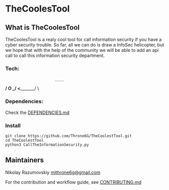 # TheCoolesTool

## What is TheCoolesTool

TheCoolesTool is a realy cool tool for call information security if you have a cyber security trouble. So far, all we can do is draw a InfoSec helicopter, but we hope that with the help of the community we will be able to add an api call to call this information security department.

### Tech:
                          ____
 ________________________/ O  \___/
<_____________________________/   \


### Dependencies:
Check the [DEPENDENCIES.md](https://github.com/Throne6G/TheCoolestTool/blob/master/DEPENDENCIES.md)


### Install

```
git clone https://github.com/Throne6G/TheCoolestTool.git
cd TheCoolestTool
python3 CallTheInformationSecurity.py
```

## Maintainers

Nikolay Razumovskiy mjthrone6g@gmail.com

For the contribution and workflow guide, see [CONTRIBUTING.md](https://github.com/Throne6G/TheCoolestTool/blob/master/CONTRIBUTING.md)

